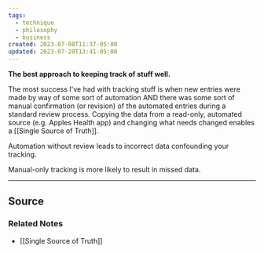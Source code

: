 ```yaml
---
tags:
  - technique
  - philosophy
  - business
created: 2023-07-08T11:37-05:00
updated: 2023-07-20T13:41-05:00
---
```

**The best approach to keeping track of stuff well.**

The most success I've had with tracking stuff is when new entries were made by way of some sort of automation AND there was some sort of manual confirmation (or revision) of the automated entries during a standard review process. Copying the data from a read-only, automated source (e.g. Apples Health app) and changing what needs changed enables a [[Single Source of Truth]].

Automation without review leads to incorrect data confounding your tracking.

Manual-only tracking is more likely to result in missed data.

---

## Source


### Related Notes
- [[Single Source of Truth]]